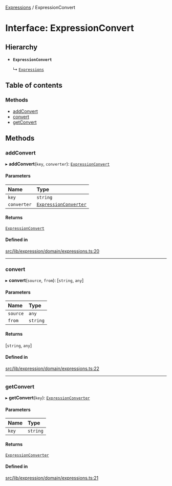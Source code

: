 [Expressions](../README.md) / ExpressionConvert

# Interface: ExpressionConvert

## Hierarchy

- **`ExpressionConvert`**

  ↳ [`Expressions`](Expressions.md)

## Table of contents

### Methods

- [addConvert](ExpressionConvert.md#addconvert)
- [convert](ExpressionConvert.md#convert)
- [getConvert](ExpressionConvert.md#getconvert)

## Methods

### addConvert

▸ **addConvert**(`key`, `converter`): [`ExpressionConvert`](ExpressionConvert.md)

#### Parameters

| Name | Type |
| :------ | :------ |
| `key` | `string` |
| `converter` | [`ExpressionConverter`](ExpressionConverter.md) |

#### Returns

[`ExpressionConvert`](ExpressionConvert.md)

#### Defined in

[src/lib/expression/domain/expressions.ts:20](https://github.com/data7expressions/3xpr/blob/95c7d152921f5a8f5f272209d2eafc5adcde5f98/src/lib/expression/domain/expressions.ts#L20)

___

### convert

▸ **convert**(`source`, `from`): [`string`, `any`]

#### Parameters

| Name | Type |
| :------ | :------ |
| `source` | `any` |
| `from` | `string` |

#### Returns

[`string`, `any`]

#### Defined in

[src/lib/expression/domain/expressions.ts:22](https://github.com/data7expressions/3xpr/blob/95c7d152921f5a8f5f272209d2eafc5adcde5f98/src/lib/expression/domain/expressions.ts#L22)

___

### getConvert

▸ **getConvert**(`key`): [`ExpressionConverter`](ExpressionConverter.md)

#### Parameters

| Name | Type |
| :------ | :------ |
| `key` | `string` |

#### Returns

[`ExpressionConverter`](ExpressionConverter.md)

#### Defined in

[src/lib/expression/domain/expressions.ts:21](https://github.com/data7expressions/3xpr/blob/95c7d152921f5a8f5f272209d2eafc5adcde5f98/src/lib/expression/domain/expressions.ts#L21)
